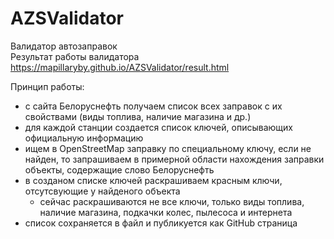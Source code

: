 # AZSValidator
Валидатор автозаправок  
Результат работы валидатора https://mapillaryby.github.io/AZSValidator/result.html  

Принцип работы:  
* с сайта Белоруснефть получаем список всех заправок с их свойствами (виды топлива, наличие магазина и др.)
* для каждой станции создается список ключей, описывающих официальную информацию
* ищем в OpenStreetMap заправку по специальному ключу, если не найден, то запрашиваем в примерной области нахождения заправки объекты, содержащие слово Белоруснефть
* в созданом списке ключей раскрашиваем красным ключи, отсутсвующие у найденого объекта 
    * сейчас раскрашиваются не все ключи, только виды топлива, наличие магазина, подкачки колес, пылесоса и интернета
* список сохраняется в файл и публикуется как GitHub страница

